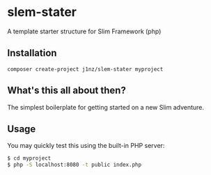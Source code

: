 # slem-stater
A template starter structure for Slim Framework (php)

## Installation

`composer create-project j1nz/slem-stater myproject`

## What's this all about then?

The simplest boilerplate for getting started on a new Slim adventure. 

## Usage

You may quickly test this using the built-in PHP server:
```bash
$ cd myproject
$ php -S localhost:8080 -t public index.php
```